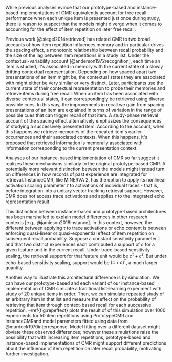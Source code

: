 While previous analyses evince that our prototype-based and instance-based implementations of CMR equivalently account for free recall performance when each unique item is presented just once during study, there is reason to suspect that the models might diverge when it comes to accounting for the effect of item repetition on later free recall.

Previous work [@siegel2014retrieved] has related CMR to two broad accounts of how item repetition influences memory and in particular drives the spacing effect, a monotonic relationship between recall probability and the size of the lag between item repetitions in a study list. Under the contextual-variability account [@anderson1972recognition], each time an item is studied, it's associated in memory with the current state of a slowly drifting contextual representation. Depending on how spaced apart two presentations of an item might be, the contextual states they are associated with might either be very similar or very distinct. Later, participants use the current state of their contextual representation to probe their memories and retrieve items during free recall. When an item has been associated with diverse contextual states, it can correspondingly be retrieved using diverse possible cues. In this way, the improvements in recall we gain from spacing presentations of an item are explained in terms of variation in the range of possible cues that can trigger recall of that item. A study-phase retrieval account of the spacing effect alternatively emphasizes the consequences of studying a successively presented item. According to the account, when this happens we retrieve memories of the repeated item's earlier occurrences and their associated contexts. When this happens, it's proposed that retrieved information is memorally associated with information corresponding to the current presentation context.

Analyses of our instance-based implementation of CMR so far suggest it realizes these mechanisms similarly to the original prototype-based CMR. A potentially more relevant distinction between the models might instead turn on differences in how records of past experience are integrated for retrieval. InstanceCMR, like MINERVA 2, has the option to apply its nonlinear activation scaling parameter $\tau$ to activations of individual traces - that is, before integration into a unitary vector tracking retrieval support. However, CMR does not access trace activations and applies $\tau$ to the integrated echo representation result.

This distinction between instance-based and prototype-based architectures has been marshalled to explain model differences in other research contexts [e.g., @jamieson2018instance]. In this context, however, the different between applying $\tau$ to trace activations or echo content is between enforcing quasi-linear or quasi-exponential effect of item repetition on subsequent recall probability. Suppose a constant sensitivity parameter $\tau$ and that two distinct experiences each contributed a support of $c$ for a given feature unit in the current recall. Under trace-based sensitivity scaling, the retrieval support for that feature unit would be $c^{\tau} + c^{\tau}$. But under echo-based sensitivity scaling, support would be ${(c + c)}^{\tau}$, a much larger quantity.

Another way to illustrate this architectural difference is by simulation. We can have our prototype-based and each variant of our instance-based implementation of CMR simulate a traditional list-learning experiment with study of 20 unique items in order. Then, we can simulate repeated study of an arbitrary item in that list and measure the effect on the probability of retrieving that item through context-based recall for each successive repetition. ~\ref{fig:repeffect} plots the result of of this simulation over 1000 experiments for 50 item repetitions using PrototypeCMR and InstanceCMRand model parameters fitted using data from @murdock1970interresponse. Model fitting over a different dataset might obviate these observed differences; however these simulations raise the possibility that with increasing item repetitions, prototype-based and instance-based implementations of CMR might support different predictions about the influence of item repetition on later recall probability, motivating further investigation.